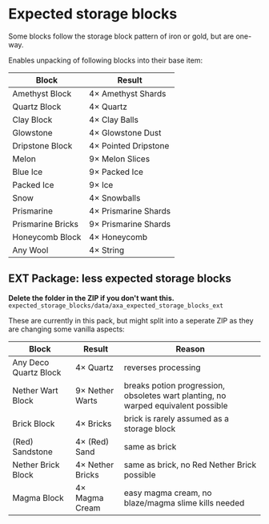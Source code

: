 # Expected storage blocks

Some blocks follow the storage block pattern of iron or gold, but are one-way.

Enables unpacking of following blocks into their base item:

| Block             | Result                     |
|-------------------|----------------------------|
| Amethyst Block    | 4&times; Amethyst Shards   |
| Quartz Block      | 4&times; Quartz            |
| Clay Block        | 4&times; Clay Balls        |
| Glowstone         | 4&times; Glowstone Dust    |
| Dripstone Block   | 4&times; Pointed Dripstone |
| Melon             | 9&times; Melon Slices      |
| Blue Ice          | 9&times; Packed Ice        |
| Packed Ice        | 9&times; Ice               |
| Snow              | 4&times; Snowballs         |
| Prismarine        | 4&times; Prismarine Shards |
| Prismarine Bricks | 9&times; Prismarine Shards |
| Honeycomb Block   | 4&times; Honeycomb         |
| Any Wool          | 4&times; String            |

## EXT Package: less expected storage blocks

**Delete the folder in the ZIP if you don't want this.** \
`expected_storage_blocks/data/axa_expected_storage_blocks_ext`

These are currently in this pack, but might split into a seperate ZIP as 
they are changing some vanilla aspects:

| Block                     | Result                    | Reason                                                                            |
|---------------------------|---------------------------|-----------------------------------------------------------------------------------|
| Any Deco Quartz Block     | 4&times; Quartz           | reverses processing                                                               |
| Nether Wart Block         | 9&times; Nether Warts     | breaks potion progression, obsoletes wart planting, no warped equivalent possible |
| Brick Block               | 4&times; Bricks           | brick is rarely assumed as a storage block                                        |
| (Red) Sandstone           | 4&times; (Red) Sand       | same as brick                                                                     |
| Nether Brick Block        | 4&times; Nether Bricks    | same as brick, no Red Nether Brick possible                                       |
| Magma Block               | 4&times; Magma Cream      | easy magma cream, no blaze/magma slime kills needed                               |
